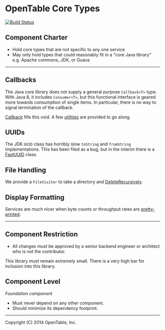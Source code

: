 OpenTable Core Types
====================

[![Build Status](https://travis-ci.org/opentable/otj-core.svg)](https://travis-ci.org/opentable/otj-core)

Component Charter
-----------------

* Hold core types that are not specific to any one service
* May only hold types that could reasonably fit in a "core Java library" e.g. Apache commons, JDK, or Guava

----

Callbacks
---------

The Java core library does not supply a general purpose `Callback<T>` type.  With Java 8, it includes `Consumer<T>`, but
this functional interface is geared more towards consumption of single items.  In particular, there is no way to signal
termination of the callback.

[Callback](https://github.com/opentable/otj-core/blob/master/src/main/java/com/opentable/callback/Callback.java)
fills this void.  A few [utilities](https://github.com/opentable/otj-core/tree/master/src/main/java/com/opentable/callback)
are provided to go along.

UUIDs
-----

The JDK `UUID` class has horribly slow `toString` and `fromString` implementations.  This has been filed as a
bug, but in the interim there is a [FastUUID](https://github.com/opentable/otj-core/blob/master/src/main/java/com/opentable/uuid/FastUUID.java)
class.

File Handling
-------------

We provide a `FileVisitor` to take a directory and
[DeleteRecursively](https://github.com/opentable/otj-core/blob/master/src/main/java/com/opentable/io/DeleteRecursively.java).

Display Formatting
------------------

Services are much nicer when byte counts or throughput rates are
[pretty-printed](https://github.com/opentable/otj-core/blob/master/src/main/java/com/opentable/util/Sizes.java).

----

Component Restriction
---------------------

* All changes *must* be approved by a senior backend engineer or architect who is not the contributor.

This library must remain extremely small.  There is a very high bar for inclusion into this library.

Component Level
---------------

*Foundation component*

* Must never depend on any other component.
* Should minimize its dependency footprint.

----
Copyright (C) 2014 OpenTable, Inc.
